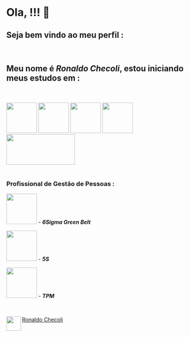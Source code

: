 Ola,  !!! 👊
===
## Seja bem vindo ao meu perfil :
<br>

## **Meu nome é _Ronaldo Checoli_, estou iniciando meus estudos em :**

<br><br>
<a href="url"><img src="https://upload.wikimedia.org/wikipedia/commons/thumb/6/61/HTML5_logo_and_wordmark.svg/200px-HTML5_logo_and_wordmark.svg.png" align="rigth" height="80" width="80" ></a>
<a href="url"><img src="https://upload.wikimedia.org/wikipedia/commons/thumb/d/d5/CSS3_logo_and_wordmark.svg/363px-CSS3_logo_and_wordmark.svg.png" align="rigth" height="80" width="80" ></a>
<a href="url"><img src="https://upload.wikimedia.org/wikipedia/commons/thumb/9/99/Unofficial_JavaScript_logo_2.svg/260px-Unofficial_JavaScript_logo_2.svg.png" align="rigth" height="80" width="80" ></a>
<a href="url"><img src="https://www.domosolucoes.com.br/wp-content/uploads/2020/09/power-bi.jpg" align="rigth" height="80" width="80" ></a>
<a href="url"><img src="https://www.python.org/static/img/python-logo.png" align="rigth" height="80" width="180" ></a>
<br><br>

### Profissional de Gestão de Pessoas :

<a href="url"><img src="https://encrypted-tbn0.gstatic.com/images?q=tbn:ANd9GcSjygkEF9_SAAueyBCrhH8D6DTysVX8ErJ5Og&usqp=CAU" align="rigth" height="80" width="80" ></a> - 
**_6Sigma Green Belt_**
<br>

<a href="url"><img src="https://blogdaqualidade.com.br/wp-content/uploads/2012/06/5s.jpg" align="rigth" height="80" width="80" ></a>   - 
**_5S_**

<a href="url"><img src="https://slideplayer.com.br/83523/1/images/slide_1.jpg" align="rigth" height="80" width="80" ></a>   - 
**_TPM_**

<br>

<a href="url"><img src="https://img.olhardigital.com.br/wp-content/uploads/2021/02/kisspng-linkedin-computer-icons-logo-social-networking-ser-facebook-5ab6ebfe829553.8964224815219374065349.png" align="left" height="38" width="38" ></a> 

 

[Ronaldo Checoli](https://www.linkedin.com/in/ronaldochecoli-gestor/)


 
 

